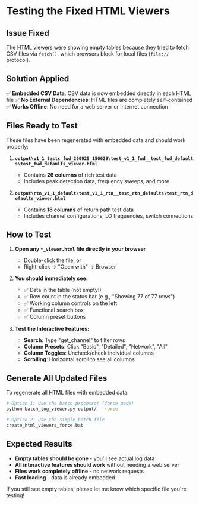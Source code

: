 # Testing the Fixed HTML Viewers

## Issue Fixed

The HTML viewers were showing empty tables because they tried to fetch CSV files via `fetch()`, which browsers block for local files (`file://` protocol).

## Solution Applied

✅ **Embedded CSV Data**: CSV data is now embedded directly in each HTML file
✅ **No External Dependencies**: HTML files are completely self-contained
✅ **Works Offline**: No need for a web server or internet connection

## Files Ready to Test

These files have been regenerated with embedded data and should work properly:

1. **`output\v1_1_tests_fwd_260925_150629\test_v1_1_fwd__test_fwd_defaults\test_fwd_defaults_viewer.html`**
   - Contains **26 columns** of rich test data
   - Includes peak detection data, frequency sweeps, and more

2. **`output\rtn_v1_1_default\test_v1_1_rtn__test_rtn_defaults\test_rtn_defaults_viewer.html`**
   - Contains **18 columns** of return path test data
   - Includes channel configurations, LO frequencies, switch connections

## How to Test

1. **Open any `*_viewer.html` file directly in your browser**
   - Double-click the file, or
   - Right-click → "Open with" → Browser

2. **You should immediately see:**
   - ✅ Data in the table (not empty!)
   - ✅ Row count in the status bar (e.g., "Showing 77 of 77 rows")
   - ✅ Working column controls on the left
   - ✅ Functional search box
   - ✅ Column preset buttons

3. **Test the Interactive Features:**
   - **Search**: Type "get_channel" to filter rows
   - **Column Presets**: Click "Basic", "Detailed", "Network", "All"
   - **Column Toggles**: Uncheck/check individual columns
   - **Scrolling**: Horizontal scroll to see all columns

## Generate All Updated Files

To regenerate all HTML files with embedded data:

```bash
# Option 1: Use the batch processor (force mode)
python batch_log_viewer.py output/ --force

# Option 2: Use the simple batch file
create_html_viewers_force.bat
```

## Expected Results

- **Empty tables should be gone** - you'll see actual log data
- **All interactive features should work** without needing a web server
- **Files work completely offline** - no network requests
- **Fast loading** - data is already embedded

If you still see empty tables, please let me know which specific file you're testing!
